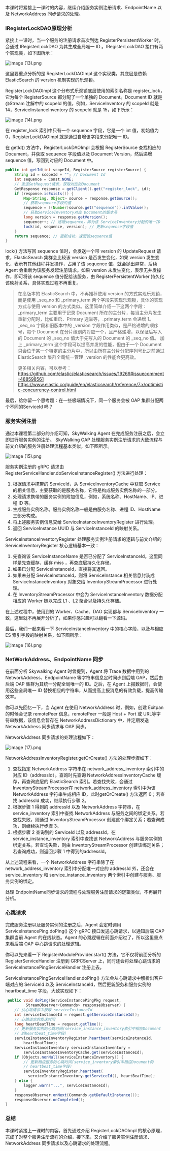 本课时将紧接上一课时的内容，继续介绍服务实例注册请求、EndpointName 以及 NetworkAddress 同步请求的处理。

### IRegisterLockDAO原理分析

紧接上一课时，当一个服务的注册请求首次到达 RegisterPersistentWorker 时，会通过 IRegisterLockDAO 为其生成全局唯一 ID 。IRegisterLockDAO 接口有两个实现类，如下图所示：

![image (13).png](https://s0.lgstatic.com/i/image/M00/16/D1/Ciqc1F7WHyuAehevAADKLauus4I955.png)

这里要重点分析的是 RegisterLockDAOImpl 这个实现类，其底层是依赖 ElasticSearch 的 version 机制实现的乐观锁。

RegisterLockDAOImpl 这个分布式乐观锁底层使用的索引名称是 register_lock，它为每个 RegisterSource 都分配了一个单独的 Document。Document ID 就是 @Stream 注解中的 scopeId 的值，例如，ServiceInventory 的 scopeId 就是 14，ServiceInstanceInventory 的 scopeId 就是 15，如下所示：

![image (14).png](https://s0.lgstatic.com/i/image/M00/16/DD/CgqCHl7WHzWAQfHPAAYFXpVpP-Y709.png)

在 register_lock 索引中只有一个 sequence 字段，它是一个 int 值，初始值为 0，RegisterLockDAOImpl 就是通过自增该字段来分配唯一 ID。

在 getId() 方法中，RegisterLockDAOImpl 会根据 RegisterSource 查找相应的 Document，并获取 sequence 字段值以及 Document Version，然后递增 sequence 值，写回到对应的 Document 中。

```java
public int getId(int scopeId, RegisterSource registerSource) {
    String id = scopeId + ""; // Document Id
    int sequence = Const.NONE;
    // 发送GetRequest请求，获取对应的Document
    GetResponse response = getClient().get("register_lock", id);
    if (response.isExists()) {
        Map<String, Object> source = response.getSource();
        // 获取sequence字段的值
        sequence = ((Number)source.get("sequence")).intValue();
        // 获取ServiceInventory对应 Document的版本号
        long version = response.getVersion();
        sequence++; // 递增sequence，即为该 ServiceInventory分配的唯一ID
        lock(id, sequence, version); // 更新sequence字段值
    }
    return sequence; // 更新成功，返回该sequence值
}
```

lock() 方法写回 sequence 值时，会发送一个带 version 的 UpdateRequest 请求，ElasticSearch 集群会比较该 version 是否发生变化，如果 version 发生变化，表示有其他线程并发操作，占用了该 sequence 值，就会抛出异常，后续 Agent 会重新为该服务发起注册请求。如果 version 未发生变化，表示无并发操作，即可将该 sequence 值分配给该服务，由 RegisterPersistentWorker 持久化该映射关系，具体实现过程不再重复。
> 在高版本的 ElasticSearch 中，不再推荐使用 version 的方式实现乐观锁，而是使用 _seq_no 和 _primary_term 两个字段来实现乐观锁，具体的实现方式与使用 version 的方式类似。这里简单介绍一下这两个字段：_primary_term 主要用于记录 Document 所在的主分片，每当主分片发生重新分配时，比如重启、Primary 选举等，_primary_term 会递增 1。_seq_no 字段和旧版本中的 _version 字段作用类似，是严格递增的顺序号，每个 Document 在分片级别内对应一个，且严格递增，以保证后写入的 Document 的 _seq_no 值大于先写入的 Document 的 _seq_no 值。 加上 _primary_term 这个字段可以提高并发的性能，但由于一个 Document 只会位于某一个特定的主分片中，所以由所在主分片分配序列号比之前通过 ElasticSearch 集群全局统一管理 _version 的性能会更高效。  
>
> 更多相关内容，可以参考：<https://github.com/elastic/elasticsearch/issues/19269#issuecomment-488598561>  
> <https://www.elastic.co/guide/en/elasticsearch/reference/7.x/optimistic-concurrency-control.html>

最后，给你留一个思考题：在一些极端情况下，同一个服务会被 OAP 集群分配两个不同的ServiceId 吗？

### 服务实例注册

通过本课程第二部分的介绍可知，SkyWalking Agent 在完成服务注册之后，会立即进行服务实例的注册。 SkyWalking OAP 处理服务实例注册请求的大致流程与前文介绍的服务注册处理流程基本类似，如下图所示。

![image (15).png](https://s0.lgstatic.com/i/image/M00/16/DD/CgqCHl7WHz-AadgsAAFmWx71MBY433.png)

服务实例注册的 gRPC 请求由 RegisterServiceHandler.doServiceInstanceRegister() 方法进行处理：

1. 根据请求中携带的 ServiceId，从 ServiceInventoryCache 中获取 Service 的相关信息，主要获取的是服务名称，它将是构成服务实例名称的一部分。
2. 处理请求携带的服务实例的附加信息，例如，系统名称、HostName、IP、进程 ID 等。
3. 生成服务实例名称。服务实例名称一般是由服务名称、进程 ID、HostName 三部分构成。
4. 将上述服务实例信息交给 ServiceInstanceInventoryRegister 进行处理。
5. 返回 ServiceInstance UUID 与 ServiceInstanceId 的映射关系。

ServiceInstanceInventoryRegister 处理服务实例注册请求的逻辑与前文介绍的 ServiceInventoryRegister 核心逻辑基本一致：

1. 先查询该 ServiceInstanceName 是否已分配了 ServiceInstanceId。这里同样是先查缓存、缓存 miss ，再查底层持久化存储。
2. 如果已分配 ServiceInstanceId，直接将其返回。
3. 如果未分配 ServiceInstanceId，则将 ServiceInstance 相关信息封装成 ServiceInstanceInventory 对象交给 InventoryStreamProcessor 进行处理。
4. 在 InventoryStreamProcessor 中会为 ServiceInstanceInventory 数据分配相应的 Worker 链以完成 L1 、L2 聚合以及持久化存储。

在上述过程中，使用到的 Worker、Cache、DAO 实现都与 ServiceInventory 一致，这里就不再展开分析了，如果你感兴趣可以翻看一下源码。

最后，我们一起来看一下 ServiceInstanceInventory 中的核心字段，以及与相应 ES 索引字段的映射关系，如下图所示：

![image (16).png](https://s0.lgstatic.com/i/image/M00/16/D1/Ciqc1F7WH0mAIjcKAAefOW_jMVc517.png)

### NetWorkAddress、EndpointName 同步

在前面分析 Skywalking Agent 时曾提到，Agent 将 Trace 数据中用到的 NetworkAddress、EndpointName 等字符串信息定时同步到后端 OAP，然后由后端 OAP 集群为其统一分配全局唯一的 ID。之后，在 Agent 上报数据时，会使用这些全局唯一 ID 替换相应的字符串，从而提高上报消息的有效负载，提高传输效率。

你可以先回忆一下，当 Agent 在使用 NetworkAddress 时，例如，创建 Exitpan 的时候会记录 remotePeer 信息，remotePeer 一般是 Host + Port 或 URL等字符串数据，该信息会暂存在 NetworkAddressDictionary 中，并定期发送 NetworkAddress 同步请求与 OAP 同步。

NetworkAddress 同步请求的处理流程如下：

![image (17).png](https://s0.lgstatic.com/i/image/M00/16/DD/CgqCHl7WH1KASBKJAAH06v4jr4g358.png)

NetworkAddressInventoryRegister.getOrCreate() 方法的处理步骤如下：

1. 查找指定 NetworkAddress 字符串在 network_address_inventory 索引中的对应 ID（addressId）。查询时先查询 NetworkAddressInventoryCache 缓存，再查询底层的 ElasticSearch 索引。若查找失败，会通过 InventoryStreamProcessor在 network_address_inventory 索引中为该 NetworkAddress 字符串生成相应 ID，此时getOrCreate() 方法返回 0；若查找 addressId 成功，继续执行步骤 2。
2. 根据步骤 1 得到的 addressId 以及 NetworkAddress 字符串，在 service_inventory 索引中查找 NetworkAddress 与服务之间的绑定关系。若查找失败，则通过 InventoryStreamProcessor 创建这个绑定关系；若查询成功，则继续执行步骤 3。
3. 根据步骤 2 查询到的 ServiceId 以及 addressId，在 service_instance_inventory 索引中查找该 NetworkAddress 与服务实例的绑定关系。若查询失败，则由 InventoryStreamProcessor 创建该绑定关系；若查询成功，则返回步骤 1 中得到的addressId。

从上述流程来看，一个 NetworkAddress 字符串除了在 network_address_inventory 索引中分配唯一对应的 addressId 外，还会在 service_inventory 和 service_instance_inventory 两个索引中创建与服务、服务实例的绑定。

处理 EndpointName同步请求的流程与处理服务注册请求的逻辑类似，不再展开分析。

### 心跳请求

完成服务注册以及服务实例的注册之后，Agent 会定时调用 ServiceInstancePing.doPing() 这个 gRPC 接口发送心跳请求，以通知后端 OAP 集群当前 Agent 的在线状态。Agent 的心跳逻辑在前面介绍过了，所以这里重点来看后端 OAP 中心跳请求的处理逻辑。

你可以先来看一下 RegisterModuleProvider.start() 方法，它不仅将前面分析的 RegisterServiceHandler 注册到 GRPCServer 上，同时还会将处理心跳请求的 ServiceInstancePingServiceHandler 注册上去。

ServiceInstancePingServiceHandler.doPing() 方法会从心跳请求中解析出客户端对应的 ServiceId 以及 ServiceInstanceId，然后更新服务和服务实例的 heartbeat_time 字段，大致实现如下：

```java
 public void doPing(ServiceInstancePingPkg request, 
         StreamObserver<Commands> responseObserver) {
    // 从心跳请求中获取 serviceInstanceId
    int serviceInstanceId = request.getServiceInstanceId(); 
    // 心跳请求的发送时间
    long heartBeatTime = request.getTime();
    // 更新服务实例的心跳时间(service_instance_inventory索引中相应Document
    // 的heartbeat_time字段） 
    serviceInstanceInventoryRegister.heartbeat(serviceInstanceId, 
        heartBeatTime);
    ServiceInstanceInventory serviceInstanceInventory = 
        serviceInstanceInventoryCache.get(serviceInstanceId);
    if (Objects.nonNull(serviceInstanceInventory)) {
        // 更新相应服务的心跳时间(service_inventory索引中相应Document的
        // heartbeat_time字段）
        serviceInventoryRegister.heartbeat(
          serviceInstanceInventory.getServiceId(), heartBeatTime);
    } else {
        logger.warn("...", serviceInstanceId);
    }
    responseObserver.onNext(Commands.getDefaultInstance());
    responseObserver.onCompleted();
}
```

### 总结

本课时紧接上一课时的内容，首先通过介绍 RegisterLockDAOImpl 的核心原理，完成了对整个服务注册流程的介绍，接下来，又介绍了服务实例注册请求、NetworkAddress 同步请求以及心跳请求的处理流程。
